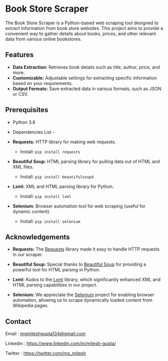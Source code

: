 
# Book Store Scraper

The Book Store Scraper is a Python-based web scraping tool designed to extract information from book store websites. This project aims to provide a convenient way to gather details about books, prices, and other relevant data from various online bookstores.



## Features

- **Data Extraction:** Retrieves book details such as title, author, price, and more.
- **Customizable:** Adjustable settings for extracting specific information based on your requirements.
- **Output Formats:** Save extracted data in various formats, such as JSON or CSV.

## Prerequisites
- Python 3.8
- Dependencies List -
- **Requests:** HTTP library for making web requests.
  - Install: `pip install requests`

- **Beautiful Soup:** HTML parsing library for pulling data out of HTML and XML files.
  - Install: `pip install beautifulsoup4`

- **Lxml:** XML and HTML parsing library for Python.
  - Install: `pip install lxml`

- **Selenium:** Browser automation tool for web scraping (useful for dynamic content).
  - Install: `pip install selenium`
## Acknowledgements

- **Requests:** The [Requests](https://docs.python-requests.org/en/latest/) library made it easy to handle HTTP requests in our scraper.

- **Beautiful Soup:** Special thanks to [Beautiful Soup](https://www.crummy.com/software/BeautifulSoup/) for providing a powerful tool for HTML parsing in Python.

- **Lxml:** Kudos to the [Lxml](https://lxml.de/) library, which significantly enhanced XML and HTML parsing capabilities in our project.

- **Selenium:** We appreciate the [Selenium](https://www.selenium.dev/) project for enabling browser automation, allowing us to scrape dynamically loaded content from Wikipedia pages.

## Contact
Email : mgmiteshgupta134@gmail.com

Linkedin : https://www.linkedin.com/in/mitesh-gupta/

Twitter : https://twitter.com/mg_mitesh
